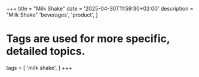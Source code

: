 +++
title = "Milk Shake"
date = '2025-04-30T11:59:30+02:00'
description = "Milk Shake"
 'beverages',
 'product',
]
# Tags are used for more specific, detailed topics.
tags = [
 'milk shake',
]
+++
